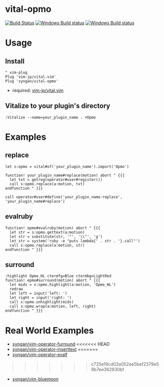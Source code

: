 vital-opmo
=====================

[![Build Status](https://travis-ci.org/syngan/vital-opmo.svg?branch=master)](https://travis-ci.org/syngan/vital-opmo)
[![Windows Build status](https://ci.appveyor.com/api/projects/status/cybjgc5u3mb725yc/branch/master?svg=true&label=windows%20build%20master)](https://ci.appveyor.com/project/syngan/vital-opmo)
[![Windows Build status](https://ci.appveyor.com/api/projects/status/cybjgc5u3mb725yc?svg=true&label=windows%20build%20any)](https://ci.appveyor.com/project/syngan/vital-opmo)

# Usage

## Install

```vim
" vim-plug
Plug 'vim-jp/vital.vim'
Plug 'syngan/vital-opmo'
```

- required: [vim-jp/vital.vim](https://github.com/vim-jp/vital.vim)

## Vitalize to your plugin's directory

```vim
:Vitalize --name=your_plugin_name . +Opmo
```

# Examples

## replace

```vim
let s:opmo = vital#of('your_plugin_name').import('Opmo')

function! your_plugin_name#replace(motion) abort " {{{
  let txt = getreg(operator#user#register())
  call s:opmo.replace(a:motion, txt)
endfunction " }}}

call operator#user#define('your_plugin_name-replace', 'your_plugin_name#replace')
```

## evalruby

```vim
function! opmo#evalruby(motion) abort " {{{
  let str = s:opmo.gettext(a:motion)
  let str = substitute(str, '"', '\\"', 'g')
  let str = system('ruby -e "puts lambda{' . str . '}.call"')
  call s:opmo.replace(a:motion, str)
endfunction " }}}
```

## surround

```
:highlight Opmo_HL ctermfg=Blue ctermbg=LightRed
function! opmo#surround(motion) abort " {{{
  let mids = s:opmo.highlight(a:motion, 'Opmo_HL')
  redraw
  let left = input('left: ')
  let right = input('right: ')
  call s:opmo.unhighlight(mids)
  call s:opmo.wrap(a:motion, left, right)
endfunction " }}}
```

# Real World Examples

- [syngan/vim-operator-furround](https://github.com/syngan/vim-operator-furround)
<<<<<<< HEAD
- [syngan/vim-operator-inserttext](https://github.com/syngan/vim-operator-inserttext)
=======
- [syngan/vim-operator-evalf](https://github.com/syngan/vim-operator-evalf)
>>>>>>> c725e19cd02a052ee5bef2379e59b7ee362830bf
- [syngan/vim-bluemoon](https://github.com/syngan/vim-bluemoon)

